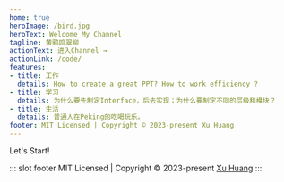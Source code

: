 ```yaml
---
home: true
heroImage: /bird.jpg
heroText: Welcome My Channel
tagline: 黄鹂鸣翠柳
actionText: 进入Channel →
actionLink: /code/
features:
- title: 工作
  details: How to create a great PPT? How to work efficiency ?
- title: 学习
  details: 为什么要先制定Interface，后去实现；为什么要制定不同的层级和模块？
- title: 生活
  details: 普通人在Peking的吃喝玩乐。
footer: MIT Licensed | Copyright © 2023-present Xu Huang
---
```


Let's Start!

::: slot footer
MIT Licensed | Copyright © 2023-present [Xu Huang](https://github.com/holdonbaby)
:::
